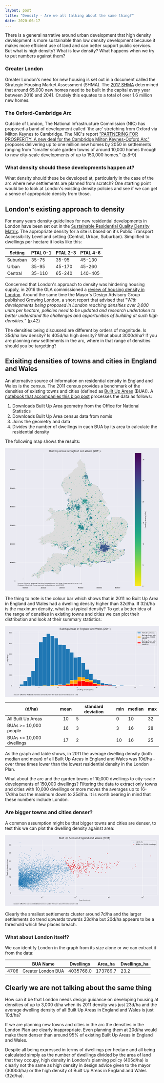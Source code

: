 ```yaml
---
layout: post
title: "Density - Are we all talking about the same thing?"
date: 2020-06-17
---
```


There is a general narrative around urban development that high density development is more sustainable than low density development because it makes more efficient use of land and can better support public services. But what is high density? What is low density? What happens when we try to put numbers against them?

### Greater London

Greater London's need for new housing is set out in a document called the Strategic Housing Market Assessment (SHMA). The [2017 SHMA](https://www.london.gov.uk/sites/default/files/london_shma_2017.pdf) determined that around 65,000 new homes need to be built in the capital every year between 2016 and 2041. Crudely this equates to a total of over 1.6 million new homes.

### The Oxford-Cambridge Arc

Outside of London, The National Infrastructure Commission (NIC) has proposed a band of development called 'the arc' stretching from Oxford via Milton Keynes to Cambridge. The NIC's report ["PARTNERING FOR PROSPERITY: A new deal for the Cambridge Milton Keynes-Oxford Arc"](https://www.nic.org.uk/wp-content/uploads/Partnering-for-Prosperty.pdf) proposes delivering up to one million new homes by 2050 in settlements ranging from "smaller scale garden towns of around 10,000 homes through to new city-scale developments of up to 150,000 homes." (p.8-9)

### What density should these developments happen at?

What density should these be developed at, particularly in the case of the arc where new settlements are planned from scratch? One starting point would be to look at London's existing density policies and see if we can get a sense of appropriate density from those.

## London's existing approach to density

For many years density guidelines for new residential developments in London have been set out in the [Sustainable Residential Quality Density Matrix](https://www.london.gov.uk/what-we-do/planning/london-plan/current-london-plan/london-plan-chapter-3/policy-34-optimising). The appropriate density for a site is based on it's Public Transport Accessibility Level and setting (Central, Urban, Suburban). Simplified to dwellings per hectare it looks like this:

|Setting|PTAL 0-1|PTAL 2-3|PTAL 4-6|
|---|---|---|---|
|Suburban|35-75|35-95|45-130|
|Urban|35-95|45-170|45-260|
|Central|35-110|65-240|140-405|

Concerned that London's approach to density was hindering housing supply, in 2016 the GLA commissioned a [review of housing density in London](https://www.london.gov.uk/what-we-do/planning/london-plan/london-plan-technical-and-research-reports#acc-i-48973). Around the same time the Mayor's Design Advisory Group published [Growing London](https://www.london.gov.uk/sites/default/files/mdag_agenda_growing_london.pdf), a short report that advised that "*With developments being proposed in London reaching densities over 3,000 units per hectare, policies need to be updated and research undertaken to better understand the challenges and opportunities of building at such high densities.*" (p.42)

The densities being discussed are different by orders of magnitude. Is 35d/ha low density? Is 405d/ha high density? What about 3000d/ha? If you are planning new settlements in the arc, where in that range of densities should you be targetting?

## Exisiting densities of towns and cities in England and Wales

An alternative source of information on residential density in England and Wales is the census. The 2011 census provides a benchmark of the densities of existing towns and cities (defined as [Built Up Areas](https://www.nomisweb.co.uk/articles/ref/builtupareas_userguidance.pdf) (BUA)). A [notebook that accompanies this blog post](../_jupyter/200617_BUA_DwellingDensity.ipynb) processes the data as follows:

1. Downloads Built Up Area geometry from the Office for National Statistics
2. Downloads Built Up Area census data from nomis
3. Joins the geometry and data
4. Divides the number of dwellings in each BUA by its area to calculate the residential density

The following map shows the results:

![Map of BUAs in England and Wales coloured by dwelling density](../images/BUA_dwelling_density_map.png "Map of BUAs in England and Wales coloured by dwelling density")

The thing to note is the colour bar which shows that in 2011 no Built Up Area in England and Wales had a dwelling density higher than 32d/ha. If 32d/ha is the maximum density, what is a typical density? To get a better idea of the range of densities in existing towns and cities we can plot their distribution and look at their summary statistics:

![Histogram showing the distribution of BUA dwelling densities](../images/BUA_dwelling_density_distribution.png "Histogram showing the distribution of BUA dwelling densities")

|(d/ha)|mean|standard deviation|min|median|max|
|---|:---:|---|---|---|---|
|All Built Up Areas|10|5|0|10|32|
|BUAs >= 10,000 people|16|3|3|16|28|
|BUAs >= 10,000 dwellings|17|2|10|16|25|

As the graph and table shows, in 2011 the average dwelling density (both median and mean) of all Built Up Areas in England and Wales was 10d/ha - over three times lower than the lowest residential density in the London Plan.

What about the arc and the garden towns of 10,000 dwellings to city-scale developments of 150,000 dwellings? Filtering the data to extract only towns and cities with 10,000 dwellings or more moves the averages up to 16-17d/ha but the maximum down to 25d/ha. It is worth bearing in mind that these numbers include London.

### Are bigger towns and cities denser?

A common assumption might be that bigger towns and cities are denser, to test this we can plot the dwelling density against area:

![Scatter plot of BUA dwelling densities against area](../images/BUA_dwelling_density_by_area.png "Scatter plot of BUA dwelling densities against area")

Clearly the smallest settlements cluster around 7d/ha and the larger settlements do trend upwards towards 23d/ha but 20d/ha appears to be a threshold which few places breach.

### What about London itself?

We can identify London in the graph from its size alone or we can extract it from the data:

|   |BUA Name|Dwellings|Area_ha|Dwellings_ha|
|---|---|---|---|---|
|4706|Greater London BUA|4035768.0|173789.7|23.2|

## Clearly we are not talking about the same thing

How can it be that London needs design guidance on developing housing at densities of up to 3,000 d/ha when its 2011 density was just 23d/ha and the average dwelling density of all Built Up Areas in England and Wales is just 10d/ha?

If we are planning new towns and cities in the arc the densities in the London Plan are clearly inappropriate. Even planning them at 20d/ha would make them denser than around 95% of existing Built Up Areas in England and Wales.

Despite all being expressed in terms of dwellings per hectare and all being calculated simply as the number of dwellings divided by the area of land that they occupy, high density in London's planning policy (405d/ha) is clearly not the same as high density in design advice given to the mayor (3000d/ha) or the high density of Built Up Areas in England and Wales (32d/ha).
